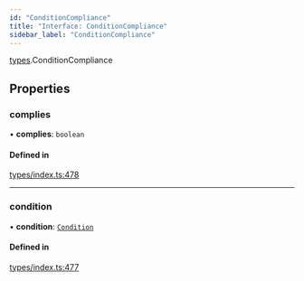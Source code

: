```yaml
---
id: "ConditionCompliance"
title: "Interface: ConditionCompliance"
sidebar_label: "ConditionCompliance"
---
```


[types](../../../modules/Types/Types.md).ConditionCompliance

## Properties

### complies

• **complies**: `boolean`

#### Defined in

[types/index.ts:478](https://github.com/PolymeshAssociation/polymesh-sdk/blob/95f248df/src/types/index.ts#L478)

___

### condition

• **condition**: [`Condition`](../../../modules/Types/Types.md#condition)

#### Defined in

[types/index.ts:477](https://github.com/PolymeshAssociation/polymesh-sdk/blob/95f248df/src/types/index.ts#L477)
